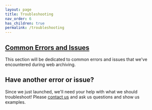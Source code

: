 ```yaml
---
layout: page
title: Troubleshooting
nav_order: 6
has_children: true
permalink: /troubleshooting
---
```


## [Common Errors and Issues](/troubleshooting/common_errors)
This section will be dedicated to common errors and issues that we've encountered during web archiving.


## Have another error or issue?
Since we just launched, we'll need your help with what we should troubleshoot! Please [contact us](/contact) and ask us questions and show us examples.

